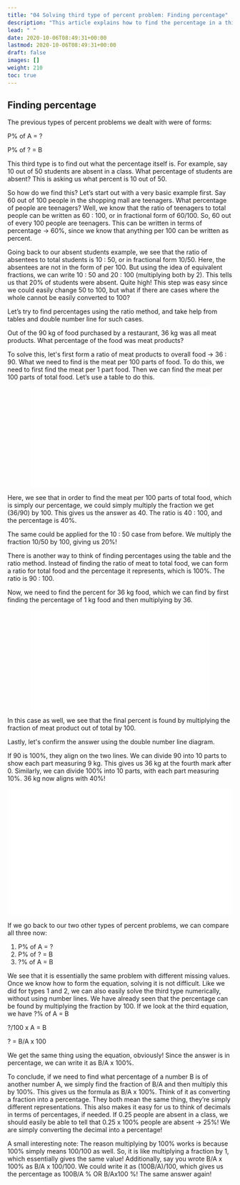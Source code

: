 ```yaml
---
title: "04 Solving third type of percent problem: Finding percentage"
description: "This article explains how to find the percentage in a third type of percent problem. It provides examples and methods for solving these problems."
lead: " "
date: 2020-10-06T08:49:31+00:00
lastmod: 2020-10-06T08:49:31+00:00
draft: false
images: []
weight: 210
toc: true
---
```


## Finding percentage

The previous types of percent problems we dealt with were of forms:

P% of A = ?

P% of ? = B

This third type is to find out what the percentage itself is. For example, say 10 out of 50 students are absent in a class. What percentage of students are absent? This is asking us what percent is 10 out of 50. 

So how do we find this? Let’s start out with a very basic example first. Say 60 out of 100 people in the shopping mall are teenagers. What percentage of people are teenagers? Well, we know that the ratio of teenagers to total people can be written as 60 : 100, or in fractional form of 60/100. So, 60 out of every 100 people are teenagers. This can be written in terms of percentage -> 60%, since we know that anything per 100 can be written as percent. 

Going back to our absent students example, we see that the ratio of absentees to total students is 10 : 50, or in fractional form 10/50. Here, the absentees are not in the form of per 100. But using the idea of equivalent fractions, we can write 10 : 50 and 20 : 100 (multiplying both by 2). This tells us that 20% of students were absent. Quite high! This step was easy since we could easily change 50 to 100, but what if there are cases where the whole cannot be easily converted to 100?

Let’s try to find percentages using the ratio method, and take help from tables and double number line for such cases.

Out of the 90 kg of food purchased by a restaurant, 36 kg was all meat products. What percentage of the food was meat products?

To solve this, let's first form a ratio of meat products to overall food -> 36 : 90.
What we need to find is the meat per 100 parts of food. To do this, we need to first find the meat per 1 part food. Then we can find the meat per 100 parts of total food. Let’s use a table to do this. 

<img src ="P04-finding-percentage-36by90-gif.gif" width="400" style="display: block; margin: 0 auto;">
 
Here, we see that in order to find the meat per 100 parts of total food, which is simply our percentage, we could simply multiply the fraction we get (36/90) by 100. This gives us the answer as 40. The ratio is 40 : 100, and the percentage is 40%. 

The same could be applied for the 10 : 50 case from before. We multiply the fraction 10/50 by 100, giving us 20%!

There is another way to think of finding percentages using the table and the ratio method. Instead of finding the ratio of meat to total food, we can form a ratio for total food and the percentage it represents, which is 100%. The ratio is 90 : 100.

Now, we need to find the percent for 36 kg food, which we can find by first finding the percentage of 1 kg food and then multiplying by 36. 

<img src ="P04-finding-percentage-36by90--second-method-gif.gif" width="400" style="display: block; margin: 0 auto;">

In this case as well, we see that the final percent is found by multiplying the fraction of meat product out of total by 100. 

Lastly, let's confirm the answer using the double number line diagram.

If 90 is 100%, they align on the two lines. We can divide 90 into 10 parts to show each part measuring 9 kg. This gives us 36 kg at the fourth mark after 0. Similarly, we can divide 100% into 10 parts, with each part measuring 10%. 36 kg now aligns with 40%!

<img src ="P04-finding-percentage-through-number-line-gif.gif" width="600" style="display: block; margin: 0 auto;">

If we go back to our two other types of percent problems, we can compare all three now:

1. P% of A = ?
2. P% of ? = B
3. ?% of A = B

We see that it is essentially the same problem with different missing values. Once we know how to form the equation, solving it is not difficult. Like we did for types 1 and 2, we can also easily solve the third type numerically, without using number lines. We have already seen that the percentage can be found by multiplying the fraction by 100. If we look at the third equation, we have ?% of A = B

?/100 x A = B

? = B/A x 100

We get the same thing using the equation, obviously! Since the answer is in percentage, we can write it as B/A x 100%.  

To conclude, if we need to find what percentage of a number B is of another number A, we simply find the fraction of B/A and then multiply this by 100%. This gives us the formula as B/A x 100%. Think of it as converting a fraction into a percentage. They both mean the same thing, they’re simply different representations. This also makes it easy for us to think of decimals in terms of percentages, if needed. If 0.25 people are absent in a class, we should easily be able to tell that 0.25 x 100% people are absent -> 25%! We are simply converting the decimal into a percentage!

A small interesting note:
The reason multiplying by 100% works is because 100% simply means 100/100 as well. So, it is like multiplying a fraction by 1, which essentially gives the same value!
Additionally, say you wrote B/A x 100% as B/A x 100/100. We could write it as (100B/A)/100, which gives us the percentage as 100B/A % OR B/Ax100 %! The same answer again!
